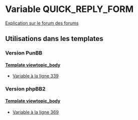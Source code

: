 # Variable QUICK_REPLY_FORM
[Explication sur le forum des forums](http://forum.forumactif.com/t294113-listing-des-variables#QUICK_REPLY_FORM)
## Utilisations dans les templates
### Version PunBB
#### [Template viewtopic_body](punbb/viewtopic_body.md)
* [Variable à la ligne 339](../punbb/viewtopic_body.tpl#L339)
### Version phpBB2
#### [Template viewtopic_body](subsilver/viewtopic_body.md)
* [Variable à la ligne 369](../subsilver/viewtopic_body.tpl#L369)